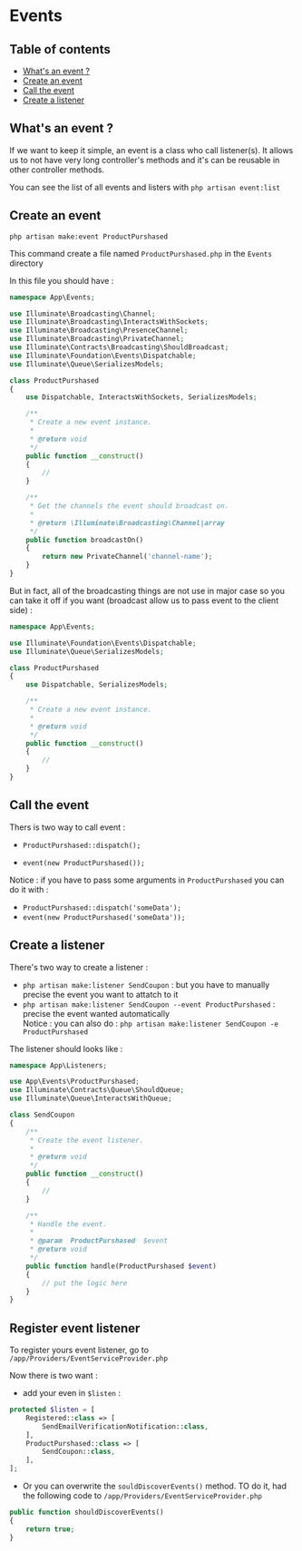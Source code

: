 # Events

## Table of contents

* [What's an event ?](#What's-an-event-?)
* [Create an event](#Create-an-event)
* [Call the event](#Call-the-event)
* [Create a listener](#Create-a-listener)

## What's an event ?

If we want to keep it simple, an event is a class who call listener(s). It allows us to not have very long controller's methods and it's can be reusable in other controller methods.   

You can see the list of all events and listers with `php artisan event:list`

## Create an event

`php artisan make:event ProductPurshased`

This command create a file named `ProductPurshased.php` in the `Events` directory

In this file you should have  : 

```php
namespace App\Events;

use Illuminate\Broadcasting\Channel;
use Illuminate\Broadcasting\InteractsWithSockets;
use Illuminate\Broadcasting\PresenceChannel;
use Illuminate\Broadcasting\PrivateChannel;
use Illuminate\Contracts\Broadcasting\ShouldBroadcast;
use Illuminate\Foundation\Events\Dispatchable;
use Illuminate\Queue\SerializesModels;

class ProductPurshased
{
    use Dispatchable, InteractsWithSockets, SerializesModels;

    /**
     * Create a new event instance.
     *
     * @return void
     */
    public function __construct()
    {
        //
    }

    /**
     * Get the channels the event should broadcast on.
     *
     * @return \Illuminate\Broadcasting\Channel|array
     */
    public function broadcastOn()
    {
        return new PrivateChannel('channel-name');
    }
}
```

But in fact, all of the broadcasting things are not use in major case so you can take it off if you want (broadcast allow us to pass event to the client side) : 

```php
namespace App\Events;

use Illuminate\Foundation\Events\Dispatchable;
use Illuminate\Queue\SerializesModels;

class ProductPurshased
{
    use Dispatchable, SerializesModels;

    /**
     * Create a new event instance.
     *
     * @return void
     */
    public function __construct()
    {
        //
    }
}
```

## Call the event

Thers is two way to call event : 

* `ProductPurshased::dispatch();`

* `event(new ProductPurshased());`

Notice : if you have to pass some arguments in `ProductPurshased` you can do it with : 
* `ProductPurshased::dispatch('someData');` 
* `event(new ProductPurshased('someData'));`


## Create a listener

There's two way to create a listener : 

* `php artisan make:listener SendCoupon` : but you have to manually precise the event you want to attatch to it
* `php artisan make:listener SendCoupon --event ProductPurshased` : precise the event wanted automatically    
Notice : you can also do : `php artisan make:listener SendCoupon -e ProductPurshased`

The listener should looks like : 

```php
namespace App\Listeners;

use App\Events\ProductPurshased;
use Illuminate\Contracts\Queue\ShouldQueue;
use Illuminate\Queue\InteractsWithQueue;

class SendCoupon
{
    /**
     * Create the event listener.
     *
     * @return void
     */
    public function __construct()
    {
        //
    }

    /**
     * Handle the event.
     *
     * @param  ProductPurshased  $event
     * @return void
     */
    public function handle(ProductPurshased $event)
    {
        // put the logic here
    }
}
```

## Register event listener

To register yours event listener, go to `/app/Providers/EventServiceProvider.php`

Now there is two want : 

* add your even in `$listen` : 
```php
protected $listen = [
    Registered::class => [
        SendEmailVerificationNotification::class,
    ],
    ProductPurshased::class => [
        SendCoupon::class,
    ],
];
```

* Or you can overwrite the `souldDiscoverEvents()` method. TO do it, had the following code to `/app/Providers/EventServiceProvider.php`

```php
public function shouldDiscoverEvents()
{
    return true;
}
```